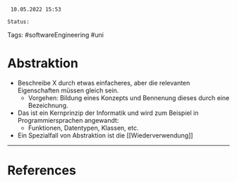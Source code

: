 	 10.05.2022 15:53
	
	Status: 
	
Tags: #softwareEngineering #uni 

# Abstraktion

- Beschreibe X durch etwas einfacheres, aber die relevanten Eigenschaften müssen gleich sein.
	- Vorgehen: Bildung eines Konzepts und Bennenung dieses durch eine Bezeichnung.
- Das ist ein Kernprinzip der Informatik und wird zum Beispiel in Programmiersprachen angewandt: 
	- Funktionen, Datentypen, Klassen, etc.
- Ein Spezialfall von Abstraktion ist die [[Wiederverwendung]]












---
# References